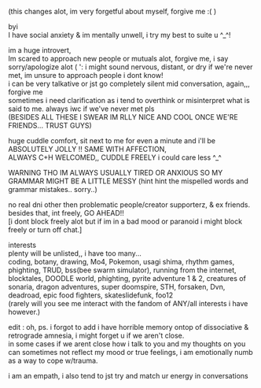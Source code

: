 (this changes alot, im very forgetful about myself, forgive me :( )


byi                                                                                                                                                                                         
I have social anxiety & im mentally unwell, i try my best to suite u ^_^!                                                                             

im a huge introvert,  
Im scared to approach new people or mutuals alot, forgive me, i say sorry/apologize alot ( ':                                                                                             i might sound nervous, distant, or dry if we're never met, im unsure to approach people i dont know!                                                           
i can be very talkative or jst go completely silent mid conversation, again,,, forgive me                                                                                    
sometimes i need clarification as i tend to overthink or misinterpret what is said to me. always iwc if we've never met pls                                                           
(BESIDES ALL THESE I SWEAR IM RLLY NICE AND COOL ONCE WE'RE FRIENDS... TRUST GUYS)

huge cuddle comfort, sit next to me for even a minute and i'll be ABSOLUTELY JOLLY !! SAME WITH AFFECTION,                                                                
ALWAYS C+H WELCOMED,, CUDDLE FREELY i could care less ^_^ 

WARNING THO IM ALWAYS USUALLY TIRED OR ANXIOUS SO MY GRAMMAR MIGHT BE A LITTLE MESSY (hint hint the mispelled words and grammar mistakes.. sorry..)
                                                                                                                                                                                        
no real dni other then problematic people/creator supporterz, & ex friends. besides that, int freely, GO AHEAD!!                                                                                                                     
[i dont block freely alot but if im in a bad mood or paranoid i might block freely or turn off chat.]

interests                                                                                                                                                                                 
plenty will be unlisted,, i have too many...                                                                                                                                                  
coding, botany, drawing, Mo4, Pokemon, usagi shima, rhythm games, phighting, TRUD,  bss(bee swarm simulator), running from the internet, blocktales, DOODLE world, phighting, pyrite adventure 1 & 2, creatures of sonaria, dragon adventures, super doomspire, STH, forsaken, Dvn, deadroad, epic food fighters, skateslidefunk, foo12                                        
                                                                                                                                                                                    (rarely will you see me interact with the fandom of ANY/all interests i have however.)

edit : oh, ps. i forgot to add i have horrible memory ontop of dissociative & retrograde amnesia, i might forget u if we aren't close.                                                    
in some cases if we arent close how i talk to you and my thoughts on you can sometimes not reflect my mood or true feelings, i am emotionally numb as a way to cope w/trauma.

i am an empath, i also tend to jst try and match ur energy in conversations 

